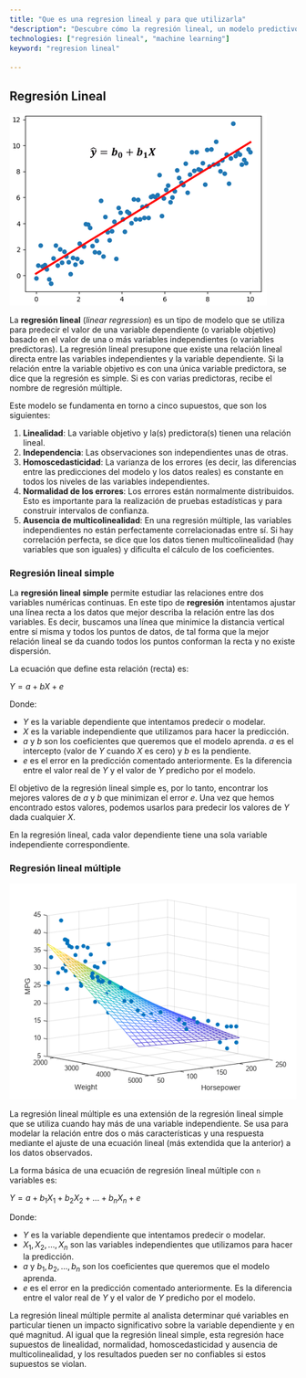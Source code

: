 ```yaml
---
title: "Que es una regresion lineal y para que utilizarla"
"description": "Descubre cómo la regresión lineal, un modelo predictivo esencial, puede ayudarte a entender y predecir variables clave. Aprende sobre sus dos tipos principales: simple y múltiple, y los cinco supuestos críticos que garantizan su precisión. ¡Optimiza tus análisis de datos!"
technologies: ["regresión lineal", "machine learning"]
keyword: "regresion lineal"

---
```


## Regresión Lineal

![regresion lineal](https://github.com/4GeeksAcademy/machine-learning-content/blob/master/assets/regresion_lineal.png?raw=true)

La **regresión lineal** (*linear regression*) es un tipo de modelo que se utiliza para predecir el valor de una variable dependiente (o variable objetivo) basado en el valor de una o más variables independientes (o variables predictoras). La regresión lineal presupone que existe una relación lineal directa entre las variables independientes y la variable dependiente. Si la relación entre la variable objetivo es con una única variable predictora, se dice que la regresión es simple. Si es con varias predictoras, recibe el nombre de regresión múltiple.

Este modelo se fundamenta en torno a cinco supuestos, que son los siguientes:

1. **Linealidad**: La variable objetivo y la(s) predictora(s) tienen una relación lineal.
2. **Independencia**: Las observaciones son independientes unas de otras.
3. **Homoscedasticidad**: La varianza de los errores (es decir, las diferencias entre las predicciones del modelo y los datos reales) es constante en todos los niveles de las variables independientes.
4. **Normalidad de los errores**: Los errores están normalmente distribuidos. Esto es importante para la realización de pruebas estadísticas y para construir intervalos de confianza.
5. **Ausencia de multicolinealidad**: En una regresión múltiple, las variables independientes no están perfectamente correlacionadas entre sí. Si hay correlación perfecta, se dice que los datos tienen multicolinealidad (hay variables que son iguales) y dificulta el cálculo de los coeficientes.

### Regresión lineal simple

La **regresión lineal simple** permite estudiar las relaciones entre dos variables numéricas continuas. En este tipo de **regresión** intentamos ajustar una línea recta a los datos que mejor describa la relación entre las dos variables. Es decir, buscamos una línea que minimice la distancia vertical entre sí misma y todos los puntos de datos, de tal forma que la mejor relación lineal se da cuando todos los puntos conforman la recta y no existe dispersión.

La ecuación que define esta relación (recta) es:

$Y = a + bX + e$

Donde:
- $Y$ es la variable dependiente que intentamos predecir o modelar.
- $X$ es la variable independiente que utilizamos para hacer la predicción.
- $a$ y $b$ son los coeficientes que queremos que el modelo aprenda. $a$ es el intercepto (valor de $Y$ cuando $X$ es cero) y $b$ es la pendiente.
- $e$ es el error en la predicción comentado anteriormente. Es la diferencia entre el valor real de $Y$ y el valor de $Y$ predicho por el modelo.

El objetivo de la regresión lineal simple es, por lo tanto, encontrar los mejores valores de $a$ y $b$ que minimizan el error $e$. Una vez que hemos encontrado estos valores, podemos usarlos para predecir los valores de $Y$ dada cualquier $X$.

En la regresión lineal, cada valor dependiente tiene una sola variable independiente correspondiente.

### Regresión lineal múltiple

![Regresoin Lineal Multiple](https://github.com/4GeeksAcademy/machine-learning-content/blob/master/assets/regresion_lineal_multiple.png?raw=true)

La regresión lineal múltiple es una extensión de la regresión lineal simple que se utiliza cuando hay más de una variable independiente. Se usa para modelar la relación entre dos o más características y una respuesta mediante el ajuste de una ecuación lineal (más extendida que la anterior) a los datos observados.

La forma básica de una ecuación de regresión lineal múltiple con `n` variables es:

$Y = a + b_1X_1 + b_2X_2 + ... + b_nX_n + e$

Donde:
- $Y$ es la variable dependiente que intentamos predecir o modelar.
- $X_1, X_2, ..., X_n$ son las variables independientes que utilizamos para hacer la predicción.
- $a$ y $b_1, b_2, ..., b_n$ son los coeficientes que queremos que el modelo aprenda.
- $e$ es el error en la predicción comentado anteriormente. Es la diferencia entre el valor real de $Y$ y el valor de $Y$ predicho por el modelo.

La regresión lineal múltiple permite al analista determinar qué variables en particular tienen un impacto significativo sobre la variable dependiente y en qué magnitud. Al igual que la regresión lineal simple, esta regresión hace supuestos de linealidad, normalidad, homoscedasticidad y ausencia de multicolinealidad, y los resultados pueden ser no confiables si estos supuestos se violan.
